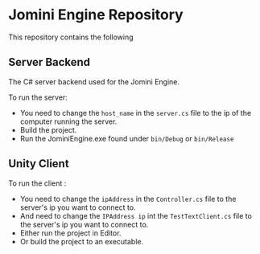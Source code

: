 # Jomini Engine Repository 

This repository contains the following
## Server Backend
The C# server backend used for the Jomini Engine.

To run the server:

- You need to change the `host_name` in the `server.cs` file to the ip of the computer running the server.
- Build the project.
- Run the JominiEngine.exe found under `bin/Debug` or `bin/Release`

## Unity Client

To run the client :

- You need to change the `ipAddress` in the `Controller.cs` file to the server's ip you want to connect to.
- And need to change the `IPAddress ip` int the `TestTextClient.cs` file to the server's ip you want to connect to.
- Either run the project in Editor.
- Or build the project to an executable. 
